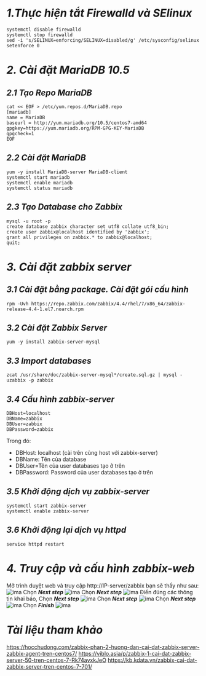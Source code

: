 # ***1.Thực hiện tắt Firewalld và SElinux***
```
systemctl disable firewalld
systemctl stop firewalld
sed -i 's/SELINUX=enforcing/SELINUX=disabled/g' /etc/sysconfig/selinux
setenforce 0
```
# ***2. Cài đặt MariaDB 10.5***
## ***2.1 Tạo Repo MariaDB***
```
cat << EOF > /etc/yum.repos.d/MariaDB.repo
[mariadb]
name = MariaDB
baseurl = http://yum.mariadb.org/10.5/centos7-amd64
gpgkey=https://yum.mariadb.org/RPM-GPG-KEY-MariaDB
gpgcheck=1 
EOF
```
## ***2.2 Cài đặt MariaDB***
```
yum -y install MariaDB-server MariaDB-client
systemctl start mariadb
systemctl enable mariadb
systemctl status mariadb
```
## ***2.3 Tạo Database cho Zabbix***
```
mysql -u root -p
create database zabbix character set utf8 collate utf8_bin;
create user zabbix@localhost identified by 'zabbix';
grant all privileges on zabbix.* to zabbix@localhost;
quit;
```
# ***3. Cài đặt zabbix server***
## ***3.1 Cài đặt bằng package. Cài đặt gói cấu hình***
```
rpm -Uvh https://repo.zabbix.com/zabbix/4.4/rhel/7/x86_64/zabbix-release-4.4-1.el7.noarch.rpm
```
## ***3.2 Cài đặt Zabbix Server***
```
yum -y install zabbix-server-mysql
```
## ***3.3 Import databases***
```
zcat /usr/share/doc/zabbix-server-mysql*/create.sql.gz | mysql -uzabbix -p zabbix
```
## ***3.4 Cấu hình zabbix-server***
```
DBHost=localhost
DBName=zabbix
DBUser=zabbix
DBPassword=zabbix
```
Trong đó:

- DBHost: localhost (cài trên cùng host với zabbix-server)
- DBName: Tên của database
- DBUser=Tên của user databases tạo ở trên
- DBPassword: Password của user databases tạo ở trên

## ***3.5 Khởi động dịch vụ zabbix-server***
```
systemctl start zabbix-server
systemctl enable zabbix-server
```

## ***3.6 Khởi động lại dịch vụ httpd***
```
service httpd restart
```
# ***4. Truy cập và cấu hình zabbix-web***
Mở trình duyệt web và truy cập http://IP-server/zabbix bạn sẽ thấy như sau:
![ima](../IMG/1.1.png)
Chọn ***Next step***
![ima](../IMG/2.png)
Chọn ***Next step***
![ima](../IMG/3.png)
Điền đúng các thông tin khai báo, Chọn ***Next step***
![ima](../IMG/4.png)
Chọn ***Next step***
![ima](../IMG/5.png)
Chọn ***Next step***
![ima](../IMG/6.png)
Chọn ***Finish***
![ima](../IMG/7.png)


# ***Tài liệu tham khảo***
<https://hocchudong.com/zabbix-phan-2-huong-dan-cai-dat-zabbix-server-zabbix-agent-tren-centos7/>
<https://viblo.asia/p/zabbix-1-cai-dat-zabbix-server-50-tren-centos-7-Rk74avxkJeO>
<https://kb.kdata.vn/zabbix-cai-dat-zabbix-server-tren-centos-7-701/>